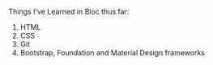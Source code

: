 Things I've Learned in Bloc thus far:
1. HTML
2. CSS
3. Git
4. Bootstrap, Foundation and Material Design frameworks 
